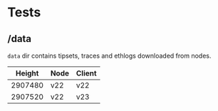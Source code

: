 # Tests

## /data

`data` dir contains tipsets, traces and ethlogs downloaded from nodes.

| Height  | Node | Client |
|---------|------|--------|
| 2907480 | v22  | v22    |
| 2907520 | v22  | v23    |


